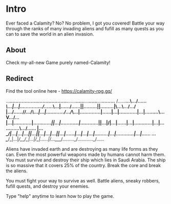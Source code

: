 # Intro
Ever faced a Calamity?
No?
No problem, I got you covered!
Battle your way through the ranks of many invading aliens and fufill as many quests as you can to save the world in an alien invasion.


## About
Check my-all-new Game purely named-Calamity!

## Redirect
Find the tool online here - https://calamity-rpg.gq/

…_____………___………_…………………___……___……___…_____……_____…__………__
/……__…\…/…_…\…|…|……………/…_…\…|……\/……||_………_||_………_|\…\…/…/
|…/……\//…/_\…\|…|…………/…/_\…\|….…….…|……|…|…………|…|………\…V…/…
|…|…………|……_……||…|…………|……_……||…|\/|…|……|…|…………|…|…………\…/……
|…\__/\|…|…|…||…|____|…|…|…||…|……|…|…_|…|_………|…|…………|…|……
…\____/\_|…|_/\_____/\_|…|_/\_|……|_/…\___/………\_/…………\_/……


Aliens have invaded earth and are destroying as many life forms as they can. Even the most powerful weapons made by humans cannot harm them. You must survive and destroy their ship which lies in Saudi Arabia.
The ship is so massive that it covers 25% of the country. Break the core and break the aliens.

You must fight your way to survive as well. Battle aliens, sneaky robbers, fufill quests, and destroy your enemies.

Type "help" anytime to learn how to play the game.
